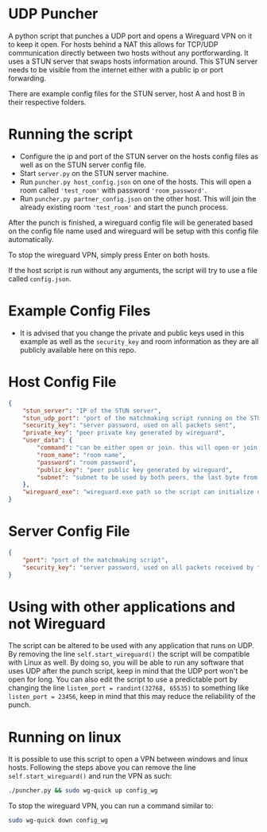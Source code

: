 # UDP Puncher
A python script that punches a UDP port and opens a Wireguard VPN on it to keep it open. For hosts behind a NAT this allows for TCP/UDP communication directly between two hosts without any portforwarding. It uses a STUN server that swaps hosts information around. This STUN server needs to be visible from the internet either with a public ip or port forwarding.

There are example config files for the STUN server, host A and host B in their respective folders.

# Running the script
- Configure the ip and port of the STUN server on the hosts config files as well as on the STUN server config file.
- Start `server.py` on the STUN server machine.
- Run `puncher.py host_config.json` on one of the hosts. This will open a room called `'test_room'` with password `'room_password'`.
- Run `puncher.py partner_config.json` on the other host. This will join the already existing room `'test_room'` and start the punch process.

After the punch is finished, a wireguard config file will be generated based on the config file name used and wireguard will be setup with this config file automatically.

To stop the wireguard VPN, simply press Enter on both hosts.

If the host script is run without any arguments, the script will try to use a file called `config.json`.

# Example Config Files
- It is advised that you change the private and public keys used in this example as well as the `security_key` and room information as they are all publicly available here on this repo.

# Host Config File
```json
{
	"stun_server": "IP of the STUN server",
	"stun_udp_port": "port of the matchmaking script running on the STUN server",
	"security_key": "server password, used on all packets sent",
	"private_key": "peer private key generated by wireguard",
	"user_data": {
		"command": "can be either open or join. this will open or join a room in the matchmaking server",
		"room_name": "room name",
		"password": "room password",
		"public_key": "peer public key generated by wireguard",
		"subnet": "subnet to be used by both peers, the last byte from the ip should be an @ which will be replaced by either 1 or 2 for each peer eg: 10.100.100.@/24"
	},
	"wireguard_exe": "wireguard.exe path so the script can initialize or finalize the VPN"
}
```

# Server Config File
```json
{
    "port": "port of the matchmaking script",
    "security_key": "server password, used on all packets received by the hosts"
}
```

# Using with other applications and not Wireguard
The script can be altered to be used with any application that runs on UDP. By removing the line `self.start_wireguard()` the script will be compatible with Linux as well. By doing so, you will be able to run any software that uses UDP after the punch script, keep in mind that the UDP port won't be open for long. You can also edit the script to use a predictable port by changing the line `listen_port = randint(32768, 65535)` to something like `listen_port = 23456`, keep in mind that this may reduce the reliability of the punch.

# Running on linux
It is possible to use this script to open a VPN between windows and linux hosts. Following the steps above you can remove the line `self.start_wireguard()` and run the VPN as such:
```bash
./puncher.py && sudo wg-quick up config_wg
```
To stop the wireguard VPN, you can run a command similar to:
```bash
sudo wg-quick down config_wg
```
